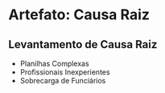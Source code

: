 # Artefato: Causa Raiz

## Levantamento de Causa Raiz

* Planilhas Complexas
* Profissionais Inexperientes
* Sobrecarga de Funciários
